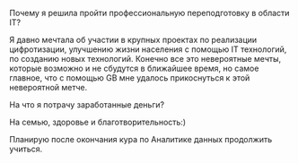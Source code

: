 Почему я решила пройти профессиональную переподготовку в области IT?

Я давно мечтала об участии в крупных проектах по реализации цифротизации, улучшению жизни населения с помощью IT технологий, по созданию новых технологий. Конечно все это невероятные мечты, которые возможно и не сбудутся в ближайшее время, но самое главное, что с помощью GB мне удалось прикоснуться к этой невероятной метче.

На что я потрачу заработанные деньги?

На семью, здоровье и благотворительность:)

Планирую после окончания кура по Аналитике данных продолжить учиться.